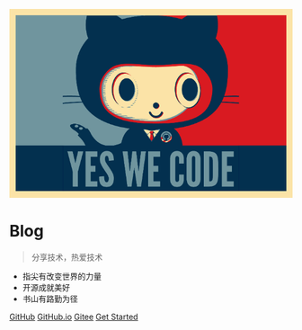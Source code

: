 ![logo](img/github.png)

# Blog

> 分享技术，热爱技术

- 指尖有改变世界的力量
- 开源成就美好
- 书山有路勤为径

[GitHub](https://github.com/etantang)
[GitHub.io](https://etantang.github.io/)
[Gitee](https://gitee.com/etan)
[Get Started](home)

